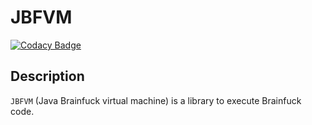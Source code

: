 # JBFVM
[![Codacy Badge](https://api.codacy.com/project/badge/Grade/7ef151b6011145efae85bdd9a327fd3f)](https://www.codacy.com/app/BigETI/jbfvm?utm_source=github.com&amp;utm_medium=referral&amp;utm_content=BigETI/jbfvm&amp;utm_campaign=Badge_Grade)

## Description
`JBFVM` (Java Brainfuck virtual machine) is a library to execute Brainfuck code.